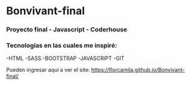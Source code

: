 # Bonvivant-final

### Proyecto final - Javascript - Coderhouse

### Tecnologías en las cuales me inspiré:

-HTML -SASS -BOOTSTRAP -JAVASCRIPT -GIT

Pueden ingresar aquí a ver el site: https://florcamila.github.io/Bonvivant-final/
